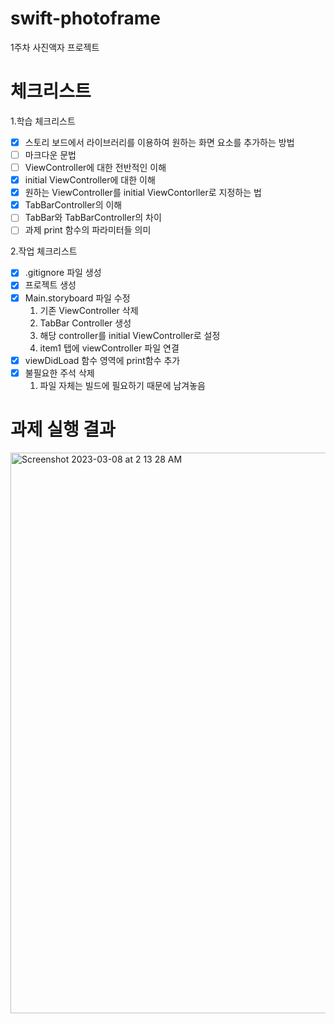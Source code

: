 # swift-photoframe
1주차 사진액자 프로젝트

# 체크리스트

1.학습 체크리스트
- [x] 스토리 보드에서 라이브러리를 이용하여 원하는 화면 요소를 추가하는 방법
- [ ] 마크다운 문법
- [ ] ViewController에 대한 전반적인 이해
- [x] initial ViewController에 대한 이해
- [x] 원하는 ViewController를 initial ViewContorller로 지정하는 법
- [x] TabBarController의 이해
- [ ] TabBar와 TabBarController의 차이
- [ ] 과제 print 함수의 파라미터들 의미

2.작업 체크리스트
- [x] .gitignore 파일 생성 
- [x] 프로젝트 생성
- [x] Main.storyboard 파일 수정
    1. 기존 ViewController 삭제
    2. TabBar Controller 생성
    3. 해당 controller를 initial ViewController로 설정
    4. item1 탭에 viewController 파일 연결
- [x] viewDidLoad 함수 영역에 print함수 추가
- [x] 불필요한 주석 삭제
    1. 파일 자체는 빌드에 필요하기 때문에 남겨놓음

# 과제 실행 결과
<img width="897" alt="Screenshot 2023-03-08 at 2 13 28 AM" src="https://user-images.githubusercontent.com/57861751/223767293-c4e6f7c3-6fde-434b-bfd8-ef9317625dd6.png">
